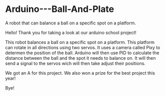 # Arduino---Ball-And-Plate
A robot that can balance a ball on a specific spot on a platform.

Hello!
Thank you for taking a look at our arduino school project!

This robot balances a ball on a specific spot on a platform. This platform can rotate in all directions using two servos.
It uses a camera called Pixy to determen the position of the ball. Arduino will then use PID to calculate the distance between
the ball and the spot it needs to balance on. It will then send a signal to the servos wich will then take adjust their positions.

We got an A for this project. We also won a prize for the best project this year!

Bye!
